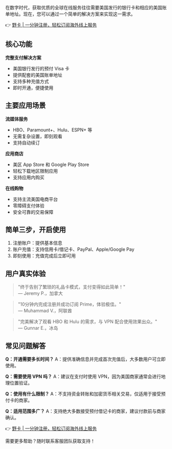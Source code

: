 在数字时代，获取优质的全球在线服务往往需要美国发行的银行卡和相应的美国账单地址。现在，您可以通过一个简单的解决方案来实现这一需求。

👉 [野卡 | 一分钟注册，轻松订阅海外线上服务](https://bit.ly/bewildcard)

## 核心功能

**完整支付解决方案**
- 美国银行发行的预付 Visa 卡
- 提供配套的美国账单地址
- 支持多种充值方式
- 即时开通，便捷使用

## 主要应用场景

**流媒体服务**
- HBO、Paramount+、Hulu、ESPN+ 等
- 无需复杂设置，即刻观看
- 支持自动续订

**应用商店**
- 美区 App Store 和 Google Play Store
- 轻松下载地区限制应用
- 支持应用内购买

**在线购物**
- 支持主流美国电商平台
- 零障碍支付体验
- 安全可靠的交易保障

## 简单三步，开启使用

1. 注册账户：提供基本信息
2. 账户充值：支持信用卡/借记卡、PayPal、Apple/Google Pay
3. 即刻使用：充值完成后立即可用

## 用户真实体验

> "终于告别了繁琐的礼品卡模式，支付变得如此简单！"  
> — Jeremy P.，加拿大

> "10分钟内完成注册并成功订阅 Prime，体验极佳。"  
> — Muhammad V.，阿联酋

> "完美解决了观看 HBO 和 Hulu 的需求，与 VPN 配合使用效果出众。"  
> — Gunnar E.，冰岛

## 常见问题解答

**Q：开通需要多长时间？**
A：提供准确信息并完成首次充值后，大多数用户可立即使用。

**Q：需要使用 VPN 吗？**
A：建议在支付时使用 VPN，因为美国商家通常会进行地理位置验证。

**Q：使用有什么限制？**
A：不支持资金转账和加密货币相关交易，仅适用于接受预付卡的商家。

**Q：适用范围多广？**
A：支持绝大多数接受预付借记卡的商家，建议付款前与商家确认。

👉 [野卡 | 一分钟注册，轻松订阅海外线上服务](https://bit.ly/bewildcard)

需要更多帮助？随时联系客服团队获取支持！